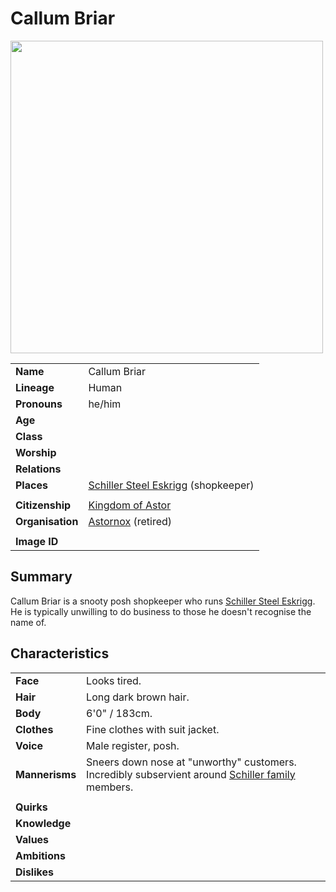 # Callum Briar

<img src="https://raw.githubusercontent.com/jesskelsall/astarus-images/main/characters/portraits/imageid.png" height="500" />

|||
| --- | --- |
| **Name** | Callum Briar | character.3
| **Lineage** | Human |
| **Pronouns** | he/him |
| **Age** | |
| **Class** | |
| **Worship** | |
| **Relations** | |
| **Places** | [Schiller Steel Eskrigg](../places/buildings/shops/schiller-steel-eskrigg.md) (shopkeeper) |
|||
| **Citizenship** | [Kingdom of Astor](../civilisations/kingdom-of-astor/kingdom-of-astor.md) |
| **Organisation** | [Astornox](../organisations/government/astornox/astornox.md) (retired) |
|||
| **Image ID** | |

## Summary

Callum Briar is a snooty posh shopkeeper who runs [Schiller Steel Eskrigg](../places/buildings/shops/schiller-steel-eskrigg.md). He is typically unwilling to do business to those he doesn't recognise the name of.

## Characteristics

| | |
| --- | --- |
| **Face** | Looks tired. | characteristics.2
| **Hair** | Long dark brown hair. |
| **Body** | 6'0" / 183cm. |
| **Clothes** | Fine clothes with suit jacket. |
| **Voice** | Male register, posh. |
| **Mannerisms** | Sneers down nose at "unworthy" customers. Incredibly subservient around [Schiller family](../organisations/schiller-family.md) members. |
| | |
| **Quirks** | |
| **Knowledge** | |
| **Values** | |
| **Ambitions** | |
| **Dislikes** | |
